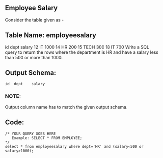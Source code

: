 ## Employee Salary
Consider the table given as -


## Table Name: employeesalary

id	dept	salary
12	IT	1000
14	HR	200
15	TECH	300
18	IT	700
Write a SQL query to return the rows where the department is HR and have a salary less than 500 or more than 1000.

## Output Schema:
```
id	dept	salary
```
### NOTE:

Output column name has to match the given output schema.

## Code: 
```
/* YOUR QUERY GOES HERE
   Example: SELECT * FROM EMPLOYEE; 
*/
select * from employeesalary where dept='HR' and (salary<500 or salary>1000);

```
